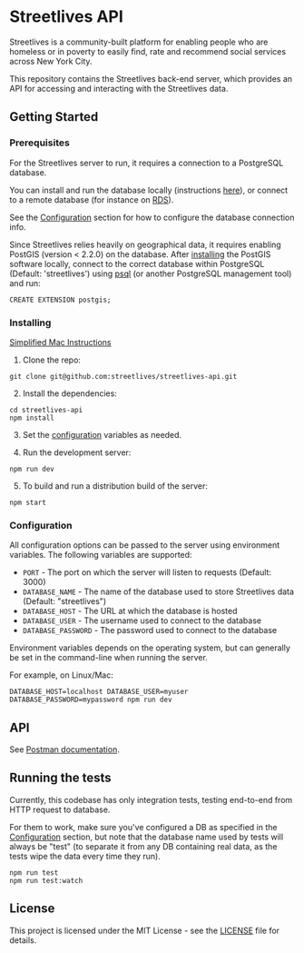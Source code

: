 # Streetlives API

Streetlives is a community-built platform for enabling people who are homeless or in poverty to easily find, rate and recommend social services across New York City.

This repository contains the Streetlives back-end server, which provides an API for accessing and interacting with the Streetlives data.

## Getting Started

### Prerequisites

For the Streetlives server to run, it requires a connection to a PostgreSQL database.

You can install and run the database locally (instructions [here](https://wiki.postgresql.org/wiki/Detailed_installation_guides)), or connect to a remote database (for instance on [RDS](https://aws.amazon.com/rds/)).

See the [Configuration](#configuration) section for how to configure the database connection info.

Since Streetlives relies heavily on geographical data, it requires enabling PostGIS (version < 2.2.0) on the database. After [installing](https://postgis.net/install) the PostGIS software locally, connect to the correct database within PostgreSQL (Default: 'streetlives') using [psql](https://www.postgresql.org/docs/current/static/app-psql.html) (or another PostgreSQL management tool) and run:

```
CREATE EXTENSION postgis;
```

### Installing

[Simplified Mac Instructions](MAC_INSTRUCTIONS.md)

1. Clone the repo:

```
git clone git@github.com:streetlives/streetlives-api.git
```

2. Install the dependencies:

```
cd streetlives-api
npm install
```

3. Set the [configuration](#configuration) variables as needed.

4. Run the development server:

```
npm run dev
```

5. To build and run a distribution build of the server:

```
npm start
```

### Configuration

All configuration options can be passed to the server using environment variables. The following variables are supported:

* `PORT` - The port on which the server will listen to requests (Default: 3000)
* `DATABASE_NAME` - The name of the database used to store Streetlives data (Default: "streetlives")
* `DATABASE_HOST` - The URL at which the database is hosted
* `DATABASE_USER` - The username used to connect to the database
* `DATABASE_PASSWORD` - The password used to connect to the database

Environment variables depends on the operating system, but can generally be set in the command-line when running the server.

For example, on Linux/Mac:

```
DATABASE_HOST=localhost DATABASE_USER=myuser DATABASE_PASSWORD=mypassword npm run dev
```

## API

See [Postman documentation](https://documenter.getpostman.com/view/3922811/RVncdbse).

## Running the tests

Currently, this codebase has only integration tests, testing end-to-end from HTTP request to database.

For them to work, make sure you've configured a DB as specified in the [Configuration](#configuration) section, but note that the database name used by tests will always be "test" (to separate it from any DB containing real data, as the tests wipe the data every time they run).

```
npm run test
npm run test:watch
```

## License

This project is licensed under the MIT License - see the [LICENSE](LICENSE) file for details.
